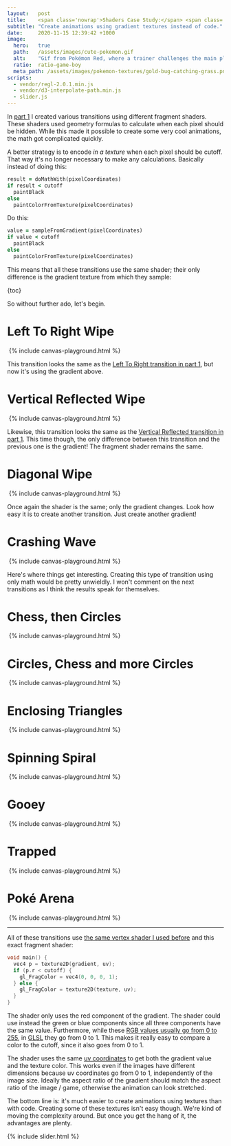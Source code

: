 ```yaml
---
layout:   post
title:    <span class='nowrap'>Shaders Case Study:</span> <span class='nowrap'>Pokémon Battle Transitions</span> <span class='nowrap'>- Part II</span>
subtitle: "Create animations using gradient textures instead of code."
date:     2020-11-15 12:39:42 +1000
image:
  hero:   true
  path:   /assets/images/cute-pokemon.gif
  alt:    "Gif from Pokémon Red, where a trainer challenges the main player and says 'My friend has a cute Pokémon. I'm so jealous!'."
  ratio:  ratio-game-boy
  meta_path: /assets/images/pokemon-textures/gold-bug-catching-grass.png
scripts:
  - vendor/regl-2.0.1.min.js
  - vendor/d3-interpolate-path.min.js
  - slider.js
---
```


In [part 1] I created various transitions using different fragment shaders. These shaders used geometry formulas to calculate when each pixel should be hidden. While this made it possible to create some very cool animations, the math got complicated quickly.

A better strategy is to encode _in a texture_ when each pixel should be cutoff. That way it's no longer necessary to make any calculations. Basically instead of doing this:

```ruby
result = doMathWith(pixelCoordinates)
if result < cutoff
  paintBlack
else
  paintColorFromTexture(pixelCoordinates)
```

Do this:

```ruby
value = sampleFromGradient(pixelCoordinates)
if value < cutoff
  paintBlack
else
  paintColorFromTexture(pixelCoordinates)
```

This means that all these transitions use the same shader; their only difference is the gradient texture from which they sample:

{toc}

So without further ado, let's begin.


<div class="scene" data-texture-src="/assets/images/pokemon-textures/red-cinnabar-mansion.png" markdown="1">

# Left To Right Wipe
<img class="gradient" src="/assets/images/gradients/wipe-left-to-right.png" alt="">
{% include canvas-playground.html %}

This transition looks the same as the [Left To Right transition in part 1], but now it's using the gradient above.

</div>


<div class="scene" data-texture-src="/assets/images/pokemon-textures/yellow-surprise.png" markdown="1">

# Vertical Reflected Wipe
<img class="gradient" src="/assets/images/gradients/wipe-vertical-reflected.png" alt="">
{% include canvas-playground.html %}

Likewise, this transition looks the same as the [Vertical Reflected transition in part 1]. This time though, the only difference between this transition and the previous one is the gradient! The fragment shader remains the same.

</div>


<div class="scene" data-texture-src="/assets/images/pokemon-textures/red-cinnabar.png" markdown="1">

# Diagonal Wipe
<img class="gradient" src="/assets/images/gradients/wipe-diagonal.png" alt="">
{% include canvas-playground.html %}

Once again the shader is the same; only the gradient changes. Look how easy it is to create another transition. Just create another gradient!

</div>


<div class="scene" data-texture-src="/assets/images/pokemon-textures/yellow-misty.png" markdown="1">

# Crashing Wave
<img class="gradient" src="/assets/images/gradients/crashing-wave.png" alt="">
{% include canvas-playground.html %}

Here's where things get interesting. Creating this type of transition using only math would be pretty unwieldly. I won't comment on the next transitions as I think the results speak for themselves.

</div>


<div class="scene" data-texture-src="/assets/images/pokemon-textures/crystal-pokemon-sudowoodo.png" markdown="1">

# Chess, then Circles
<img class="gradient" src="/assets/images/gradients/chess-then-circles.png" alt="">
{% include canvas-playground.html %}

</div>


<div class="scene" data-texture-src="/assets/images/pokemon-textures/gold-pokemon-sudowoodo.png" markdown="1">

# Circles, Chess and more Circles
<img class="gradient" src="/assets/images/gradients/circles-then-chess-then-circles.png" alt="">
{% include canvas-playground.html %}

</div>


<div class="scene" data-texture-src="/assets/images/pokemon-textures/gold-elite-four-1.png" markdown="1">

# Enclosing Triangles
<img class="gradient" src="/assets/images/gradients/enclosing-triangles.png" alt="">
{% include canvas-playground.html %}

</div>


<div class="scene" data-texture-src="/assets/images/pokemon-textures/gold-elite-four-2.png" markdown="1">

# Spinning Spiral
<img class="gradient" src="/assets/images/gradients/spinning-spiral.png" alt="">
{% include canvas-playground.html %}

</div>


<div class="scene" data-texture-src="/assets/images/pokemon-textures/gold-elite-four-3.png" markdown="1">

# Gooey
<img class="gradient" src="/assets/images/gradients/gooey.png" alt="">
{% include canvas-playground.html %}

</div>


<div class="scene" data-texture-src="/assets/images/pokemon-textures/gold-elite-four-4.png" markdown="1">

# Trapped
<img class="gradient" src="/assets/images/gradients/trapped.png" alt="">
{% include canvas-playground.html %}

</div>


<div class="scene" data-texture-src="/assets/images/pokemon-textures/gold-elite-four-5.png" markdown="1">

# Poké Arena
<img class="gradient" src="/assets/images/gradients/poke-arena.png" alt="">
{% include canvas-playground.html %}

</div>


<hr />

All of these transitions use [the same vertex shader I used before] and this exact fragment shader:

<div class="fragment" markdown="1">

```cpp
void main() {
  vec4 p = texture2D(gradient, uv);
  if (p.r < cutoff) {
    gl_FragColor = vec4(0, 0, 0, 1);
  } else {
    gl_FragColor = texture2D(texture, uv);
  }
}
```

</div>

The shader only uses the red component of the gradient. The shader could use instead the green or blue components since all three components have the same value. Furthermore, while these [RGB values usually go from 0 to 255], in [GLSL] they go from 0 to 1. This makes it really easy to compare a color to the cutoff, since it also goes from 0 to 1.

The shader uses the same [uv coordinates] to get both the gradient value and the texture color. This works even if the images have different dimensions because uv coordinates go from 0 to 1, independently of the image size. Ideally the aspect ratio of the gradient should match the aspect ratio of the image / game, otherwise the animation can look stretched.

The bottom line is: it's much easier to create animations using textures than with code. Creating some of these textures isn't easy though. We're kind of moving the complexity around. But once you get the hang of it, the advantages are plenty.

{% include slider.html %}

[part 1]: 2020-10-19-shaders-case-study-pokemon-battles.md
[Left To Right transition in part 1]: 2020-10-19-shaders-case-study-pokemon-battles.md#left-to-right-wipe
[Vertical Reflected transition in part 1]: 2020-10-19-shaders-case-study-pokemon-battles.md#vertical-reflected-wipe
[the same vertex shader I used before]: 2020-10-05-regl-rendering-a-texture.md#vertex-shader
[RGB values usually go from 0 to 255]: https://en.wikipedia.org/wiki/RGB_color_model
[GLSL]: https://en.wikipedia.org/wiki/OpenGL_Shading_Language
[uv coordinates]: https://www.creativebloq.com/features/uv-mapping-for-beginners
